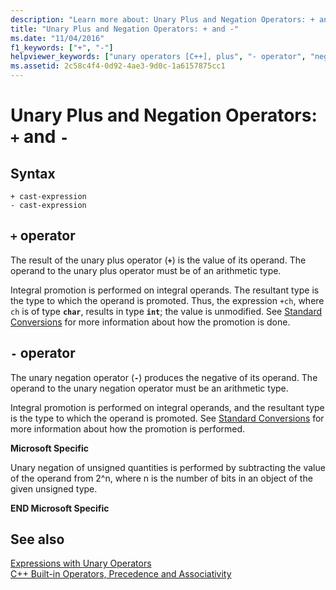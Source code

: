 ```yaml
---
description: "Learn more about: Unary Plus and Negation Operators: + and -"
title: "Unary Plus and Negation Operators: + and -"
ms.date: "11/04/2016"
f1_keywords: ["+", "-"]
helpviewer_keywords: ["unary operators [C++], plus", "- operator", "negation operator", "+ operator [C++], unary operators", "+ operator"]
ms.assetid: 2c58c4f4-0d92-4ae3-9d0c-1a6157875cc1
---
```

# Unary Plus and Negation Operators: `+` and `-`

## Syntax

```
+ cast-expression
- cast-expression
```

## `+` operator

The result of the unary plus operator (**`+`**) is the value of its operand. The operand to the unary plus operator must be of an arithmetic type.

Integral promotion is performed on integral operands. The resultant type is the type to which the operand is promoted. Thus, the expression `+ch`, where `ch` is of type **`char`**, results in type **`int`**; the value is unmodified. See [Standard Conversions](standard-conversions.md) for more information about how the promotion is done.

## `-` operator

The unary negation operator (**`-`**) produces the negative of its operand. The operand to the unary negation operator must be an arithmetic type.

Integral promotion is performed on integral operands, and the resultant type is the type to which the operand is promoted. See [Standard Conversions](standard-conversions.md) for more information about how the promotion is performed.

**Microsoft Specific**

Unary negation of unsigned quantities is performed by subtracting the value of the operand from 2^n, where n is the number of bits in an object of the given unsigned type.

**END Microsoft Specific**

## See also

[Expressions with Unary Operators](../cpp/expressions-with-unary-operators.md)\
[C++ Built-in Operators, Precedence and Associativity](../cpp/cpp-built-in-operators-precedence-and-associativity.md)
